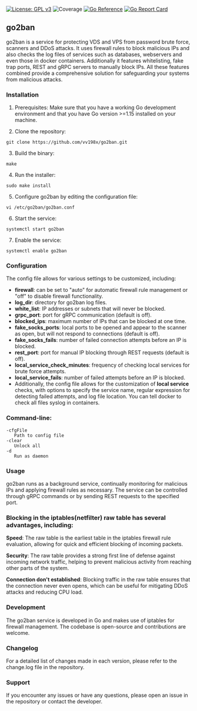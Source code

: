 [![License: GPL v3](https://img.shields.io/badge/License-GPLv3-blue.svg)](https://www.gnu.org/licenses/gpl-3.0)
![Coverage](https://img.shields.io/badge/Coverage-73.2%25-yellow)
[![Go Reference](https://pkg.go.dev/badge/github.com/vv198x/go2ban.svg)](https://pkg.go.dev/github.com/vv198x/go2ban)
[![Go Report Card](https://goreportcard.com/badge/github.com/vv198x/go2ban)](https://goreportcard.com/report/github.com/vv198x/go2ban)

## go2ban
go2ban is a service for protecting VDS and VPS from password brute force, scanners and DDoS attacks. It uses firewall rules to block malicious IPs and also checks the log files of services such as databases, webservers and even those in docker containers. Additionally it features whitelisting, fake trap ports, REST and gRPC servers to manually block IPs. All these features combined provide a comprehensive solution for safeguarding your systems from malicious attacks.

### Installation
1. Prerequisites: Make sure that you have a working Go development environment and that you have Go version >=1.15 installed on your machine.

2. Clone the repository:
``` 
git clone https://github.com/vv198x/go2ban.git
 ```

3. Build the binary:
``` 
make
``` 

4. Run the installer:
``` 
sudo make install
```    
   
5. Configure go2ban by editing the configuration file:
``` 
vi /etc/go2ban/go2ban.conf
```    
6. Start the service:
``` 
systemctl start go2ban
```    

7. Enable the service:
``` 
systemctl enable go2ban
```    



### Configuration
The config file allows for various settings to be customized, including:

* **firewall**: can be set to "auto" for automatic firewall rule management or "off" to disable firewall functionality.
* **log_dir**: directory for go2ban log files.
* **white_list**: IP addresses or subnets that will never be blocked.
* **grpc_port**: port for gRPC communication (default is off).
* **blocked_ips**: maximum number of IPs that can be blocked at one time.
* **fake_socks_ports**: local ports to be opened and appear to the scanner as open, but will not respond to connections (default is off).
* **fake_socks_fails**: number of failed connection attempts before an IP is blocked.
* **rest_port**: port for manual IP blocking through REST requests (default is off).
* **local_service_check_minutes**: frequency of checking local services for brute force attempts.
* **local_service_fails**: number of failed attempts before an IP is blocked.
* Additionally, the config file allows for the customization of **local service** checks, with options to specify the service name, regular expression for detecting failed attempts, and log file location. You can tell docker to check all files syslog in containers.

### Command-line:
```
-cfgFile
   Path to config file
-clear
   Unlock all
-d
   Run as daemon
```

### Usage
go2ban runs as a background service, continually monitoring for malicious IPs and applying firewall rules as necessary. The service can be controlled through gRPC commands or by sending REST requests to the specified port.

### Blocking in the iptables(netfilter) raw table has several advantages, including:

**Speed**: The raw table is the earliest table in the iptables firewall rule evaluation, allowing for quick and efficient blocking of incoming packets.

**Security**: The raw table provides a strong first line of defense against incoming network traffic, helping to prevent malicious activity from reaching other parts of the system.

**Connection don't established**: Blocking traffic in the raw table ensures that the connection never even opens, which can be useful for mitigating DDoS attacks and reducing CPU load.

### Development
The go2ban service is developed in Go and makes use of iptables for firewall management. The codebase is open-source and contributions are welcome.

### Changelog
For a detailed list of changes made in each version, please refer to the change.log file in the repository.

### Support
If you encounter any issues or have any questions, please open an issue in the repository or contact the developer.